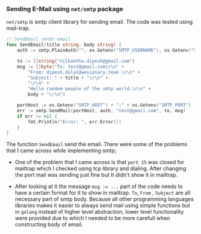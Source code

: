 ### Sending E-Mail using `net/smtp` package

`net/smtp` is smtp client library for sending email. The code was tested using mail-trap. 

```go
// SendEmail sends email
func SendEmail(title string, body string) {
	auth := smtp.PlainAuth("", os.Getenv("SMTP_USERNAME"), os.Getenv("SMTP_PASSWORD"), os.Getenv("SMTP_HOST"))

	to := []string{"nilkantha.dipesh@gmail.com"}
	msg := []byte("To: test@gmail.com\r\n" +
		"From: dipesh.dulal@wesionary.team \r\n" +
		"Subject: " + title + "\r\n" +
		"\r\n" +
		"Hello random people of the smtp world.\r\n" +
		body + "\r\n")

	portHost := os.Getenv("SMTP_HOST") + ":" + os.Getenv("SMTP_PORT")
	err := smtp.SendMail(portHost, auth, "test@gmail.com", to, msg)
	if err != nil {
		fmt.Println("Error: ", err.Error())
	}
}
```

The function `SendEmail` send the email. 
There were some of the problems that I came across while implementing smtp;
- One of the problem that I came across is that `port 25` was closed for mailtrap which I checked using tcp library and dialing. After changing the port mail was sending just fine but It didn't show it in mailtrap.

- After looking at it the message `msg := ...` part of the code needs to have a certain format for it to show in mailtrap. `To`, `From` , `Subject` are all necessary part of smtp body. Because all other programming languages libraries makes it easier to always send mail using simple functions but in `golang` instead of higher level abstraction, lower level functionality were provided due to which I needed to be more carefull when constructing body of email. 